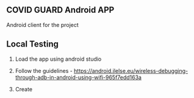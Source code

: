 COVID GUARD Android APP
-----------------------------------------

Android client for the project




Local Testing 
----------------------

1. Load the app using android studio

2. Follow the guidelines - https://android.jlelse.eu/wireless-debugging-through-adb-in-android-using-wifi-965f7edd163a

3. Create 

